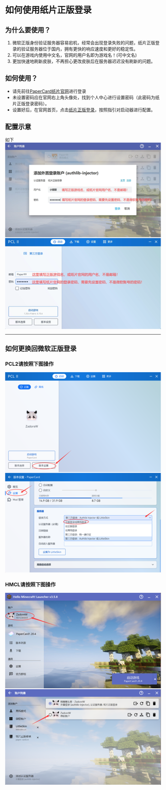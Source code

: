 # 如何使用纸片正版登录
## 为什么要使用？
1. 微软正版身份验证服务器容易宕机，经常会出现登录失败的问题，纸片正版登录的验证服务器位于国内，拥有更快的响应速度和更好的稳定性。  
2. 可以在游戏内使用中文名，官网的用户名即为游戏名！(可中文名)
3. 更加快速地刷新皮肤，不再担心更改皮肤后在服务器迟迟没有刷新的问题。

## 如何使用？
- 请先前往[PaperCard纸片官网](https://paper-card.cn/)进行登录  
- 未设置密码应在官网右上角头像处，找到个人中心进行设置密码（此密码为纸片正版登录密码）。
- 设置好后，在官网首页，点击[纸片正版登录](https://paper-card.cn/yggdrasil)，按照指引对启动器进行配置。
## 配置示意
如下
![](/picture/hmcllogin.webp)
![](/picture/pcl2login.webp)

---
## 如何更换回微软正版登录
### PCL2请按照下图操作

![](/picture/pcllogin1.png)
![](/picture/pcllogin2.png)

### HMCL请按照下图操作

![](/picture/hmcllogin1.png)
![](/picture/hmcllohin2.png)